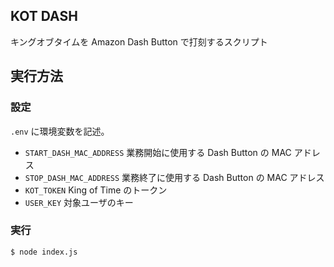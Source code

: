## KOT DASH

キングオブタイムを Amazon Dash Button で打刻するスクリプト

## 実行方法

### 設定

`.env` に環境変数を記述。

* `START_DASH_MAC_ADDRESS` 業務開始に使用する Dash Button の MAC アドレス
* `STOP_DASH_MAC_ADDRESS` 業務終了に使用する Dash Button の MAC アドレス
* `KOT_TOKEN` King of Time のトークン
* `USER_KEY` 対象ユーザのキー

### 実行

```bash
$ node index.js
```
